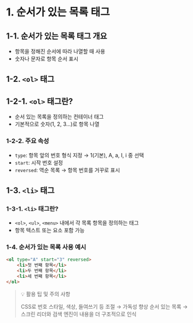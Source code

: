 # 1. 순서가 있는 목록 태그

## 1-1. 순서가 있는 목록 태그 개요

-   항목을 정해진 순서에 따라 나열할 때 사용
-   숫자나 문자로 항목 순서 표시

## 1-2. `<ol>` 태그

## 1-2-1. `<ol>` 태그란?

-   순서 있는 목록을 정의하는 컨테이너 태그
-   기본적으로 숫자(1, 2, 3...)로 항목 나열

### 1-2-2. 주요 속성

-   `type`: 항목 앞의 번호 형식 지정 → 1(기본), A, a, I, i 중 선택
-   `start`: 시작 번호 설정
-   `reversed`: 역순 목록 → 항목 번호를 거꾸로 표시

## 1-3. `<li>` 태그

### 1-3-1. `<li>` 태그란?

-   `<ol>`, `<ul>`, `<menu>` 내에서 각 목록 항목을 정의하는 태그
-   항목 텍스트 또는 요소 포함 가능

### 1-4. 순서가 있는 목록 사용 예시

```html
<ol type="A" start="3" reversed>
    <li>첫 번째 항목</li>
    <li>두 번째 항목</li>
    <li>세 번째 항목</li>
</ol>
```

> 💡 활용 팁 및 주의 사항
>
> CSS로 번호 스타일, 색상, 들여쓰기 등 조절 → 가독성 향상
> 순서 있는 목록 → 스크린 리더와 검색 엔진이 내용을 더 구조적으로 인식
